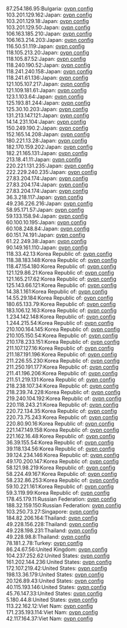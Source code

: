87.254.186.95:Bulgaria: [ovpn config](vpn/87_254_186_95.ovpn)  
103.201.129.162:Japan: [ovpn config](vpn/103_201_129_162.ovpn)  
103.201.129.18:Japan: [ovpn config](vpn/103_201_129_18.ovpn)  
103.201.129.50:Japan: [ovpn config](vpn/103_201_129_50.ovpn)  
106.163.185.210:Japan: [ovpn config](vpn/106_163_185_210.ovpn)  
106.163.214.203:Japan: [ovpn config](vpn/106_163_214_203.ovpn)  
116.50.51.119:Japan: [ovpn config](vpn/116_50_51_119.ovpn)  
118.105.213.20:Japan: [ovpn config](vpn/118_105_213_20.ovpn)  
118.105.87.52:Japan: [ovpn config](vpn/118_105_87_52.ovpn)  
118.240.190.52:Japan: [ovpn config](vpn/118_240_190_52.ovpn)  
118.241.240.158:Japan: [ovpn config](vpn/118_241_240_158.ovpn)  
118.241.61.136:Japan: [ovpn config](vpn/118_241_61_136.ovpn)  
121.105.107.217:Japan: [ovpn config](vpn/121_105_107_217.ovpn)  
121.109.181.61:Japan: [ovpn config](vpn/121_109_181_61.ovpn)  
123.1.103.64:Japan: [ovpn config](vpn/123_1_103_64.ovpn)  
125.193.81.244:Japan: [ovpn config](vpn/125_193_81_244.ovpn)  
125.30.10.203:Japan: [ovpn config](vpn/125_30_10_203.ovpn)  
131.213.147.121:Japan: [ovpn config](vpn/131_213_147_121.ovpn)  
14.14.231.104:Japan: [ovpn config](vpn/14_14_231_104.ovpn)  
150.249.190.2:Japan: [ovpn config](vpn/150_249_190_2.ovpn)  
152.165.14.208:Japan: [ovpn config](vpn/152_165_14_208.ovpn)  
180.221.13.28:Japan: [ovpn config](vpn/180_221_13_28.ovpn)  
182.170.159.202:Japan: [ovpn config](vpn/182_170_159_202.ovpn)  
182.21.165.131:Japan: [ovpn config](vpn/182_21_165_131.ovpn)  
213.18.41.11:Japan: [ovpn config](vpn/213_18_41_11.ovpn)  
220.221.131.235:Japan: [ovpn config](vpn/220_221_131_235.ovpn)  
222.229.240.235:Japan: [ovpn config](vpn/222_229_240_235.ovpn)  
27.83.204.174:Japan: [ovpn config](vpn/27_83_204_174.ovpn)  
27.83.204.174:Japan: [ovpn config](vpn/27_83_204_174.ovpn)  
27.83.204.174:Japan: [ovpn config](vpn/27_83_204_174.ovpn)  
36.3.218.117:Japan: [ovpn config](vpn/36_3_218_117.ovpn)  
49.236.226.216:Japan: [ovpn config](vpn/49_236_226_216.ovpn)  
58.95.171.57:Japan: [ovpn config](vpn/58_95_171_57.ovpn)  
59.133.158.94:Japan: [ovpn config](vpn/59_133_158_94.ovpn)  
60.100.10.195:Japan: [ovpn config](vpn/60_100_10_195.ovpn)  
60.108.248.84:Japan: [ovpn config](vpn/60_108_248_84.ovpn)  
60.151.74.191:Japan: [ovpn config](vpn/60_151_74_191.ovpn)  
61.22.249.38:Japan: [ovpn config](vpn/61_22_249_38.ovpn)  
90.149.161.110:Japan: [ovpn config](vpn/90_149_161_110.ovpn)  
118.33.42.13:Korea Republic of: [ovpn config](vpn/118_33_42_13.ovpn)  
118.38.183.148:Korea Republic of: [ovpn config](vpn/118_38_183_148.ovpn)  
118.47.154.180:Korea Republic of: [ovpn config](vpn/118_47_154_180.ovpn)  
121.129.86.21:Korea Republic of: [ovpn config](vpn/121_129_86_21.ovpn)  
121.165.217.62:Korea Republic of: [ovpn config](vpn/121_165_217_62.ovpn)  
125.143.66.121:Korea Republic of: [ovpn config](vpn/125_143_66_121.ovpn)  
14.38.1.161:Korea Republic of: [ovpn config](vpn/14_38_1_161.ovpn)  
14.55.29.184:Korea Republic of: [ovpn config](vpn/14_55_29_184.ovpn)  
180.65.133.79:Korea Republic of: [ovpn config](vpn/180_65_133_79.ovpn)  
183.106.12.163:Korea Republic of: [ovpn config](vpn/183_106_12_163.ovpn)  
1.234.142.148:Korea Republic of: [ovpn config](vpn/1_234_142_148.ovpn)  
1.244.215.54:Korea Republic of: [ovpn config](vpn/1_244_215_54.ovpn)  
210.100.164.145:Korea Republic of: [ovpn config](vpn/210_100_164_145.ovpn)  
210.105.150.54:Korea Republic of: [ovpn config](vpn/210_105_150_54.ovpn)  
210.178.233.151:Korea Republic of: [ovpn config](vpn/210_178_233_151.ovpn)  
211.107.127.16:Korea Republic of: [ovpn config](vpn/211_107_127_16.ovpn)  
211.187.191.196:Korea Republic of: [ovpn config](vpn/211_187_191_196.ovpn)  
211.226.55.230:Korea Republic of: [ovpn config](vpn/211_226_55_230.ovpn)  
211.250.191.177:Korea Republic of: [ovpn config](vpn/211_250_191_177.ovpn)  
211.41.196.206:Korea Republic of: [ovpn config](vpn/211_41_196_206.ovpn)  
211.51.219.131:Korea Republic of: [ovpn config](vpn/211_51_219_131.ovpn)  
218.238.107.34:Korea Republic of: [ovpn config](vpn/218_238_107_34.ovpn)  
218.239.74.228:Korea Republic of: [ovpn config](vpn/218_239_74_228.ovpn)  
219.240.104.192:Korea Republic of: [ovpn config](vpn/219_240_104_192.ovpn)  
220.118.243.21:Korea Republic of: [ovpn config](vpn/220_118_243_21.ovpn)  
220.72.134.35:Korea Republic of: [ovpn config](vpn/220_72_134_35.ovpn)  
220.73.75.243:Korea Republic of: [ovpn config](vpn/220_73_75_243.ovpn)  
220.80.90.16:Korea Republic of: [ovpn config](vpn/220_80_90_16.ovpn)  
221.147.149.158:Korea Republic of: [ovpn config](vpn/221_147_149_158.ovpn)  
221.162.16.48:Korea Republic of: [ovpn config](vpn/221_162_16_48.ovpn)  
36.39.155.54:Korea Republic of: [ovpn config](vpn/36_39_155_54.ovpn)  
39.118.134.56:Korea Republic of: [ovpn config](vpn/39_118_134_56.ovpn)  
39.124.234.146:Korea Republic of: [ovpn config](vpn/39_124_234_146.ovpn)  
49.170.200.147:Korea Republic of: [ovpn config](vpn/49_170_200_147.ovpn)  
58.121.98.219:Korea Republic of: [ovpn config](vpn/58_121_98_219.ovpn)  
58.224.49.167:Korea Republic of: [ovpn config](vpn/58_224_49_167.ovpn)  
58.232.86.253:Korea Republic of: [ovpn config](vpn/58_232_86_253.ovpn)  
59.10.221.161:Korea Republic of: [ovpn config](vpn/59_10_221_161.ovpn)  
59.3.119.99:Korea Republic of: [ovpn config](vpn/59_3_119_99.ovpn)  
178.45.179.11:Russian Federation: [ovpn config](vpn/178_45_179_11.ovpn)  
188.32.159.150:Russian Federation: [ovpn config](vpn/188_32_159_150.ovpn)  
103.250.73.27:Singapore: [ovpn config](vpn/103_250_73_27.ovpn)  
184.82.206.164:Thailand: [ovpn config](vpn/184_82_206_164.ovpn)  
49.228.156.228:Thailand: [ovpn config](vpn/49_228_156_228.ovpn)  
49.228.198.231:Thailand: [ovpn config](vpn/49_228_198_231.ovpn)  
49.228.98.8:Thailand: [ovpn config](vpn/49_228_98_8.ovpn)  
78.181.2.78:Turkey: [ovpn config](vpn/78_181_2_78.ovpn)  
86.24.67.56:United Kingdom: [ovpn config](vpn/86_24_67_56.ovpn)  
104.237.252.62:United States: [ovpn config](vpn/104_237_252_62.ovpn)  
161.202.144.236:United States: [ovpn config](vpn/161_202_144_236.ovpn)  
172.107.219.42:United States: [ovpn config](vpn/172_107_219_42.ovpn)  
198.13.36.179:United States: [ovpn config](vpn/198_13_36_179.ovpn)  
20.126.89.43:United States: [ovpn config](vpn/20_126_89_43.ovpn)  
40.115.193.146:United States: [ovpn config](vpn/40_115_193_146.ovpn)  
45.76.147.33:United States: [ovpn config](vpn/45_76_147_33.ovpn)  
5.180.44.8:United States: [ovpn config](vpn/5_180_44_8.ovpn)  
113.22.162.12:Viet Nam: [ovpn config](vpn/113_22_162_12.ovpn)  
171.235.193.114:Viet Nam: [ovpn config](vpn/171_235_193_114.ovpn)  
42.117.164.37:Viet Nam: [ovpn config](vpn/42_117_164_37.ovpn)  

